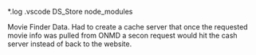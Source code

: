 *.log
.vscode
DS_Store
node_modules

Movie Finder Data. Had to create a cache server that once the requested movie info was pulled from ONMD a secon request would hit the cash server instead of back to the website.